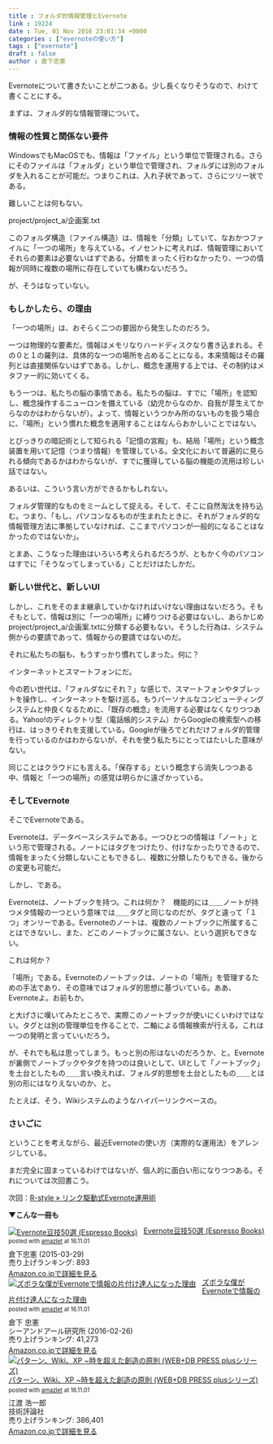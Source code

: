 ```yaml
---
title : フォルダ的情報管理とEvernote
link : 19224
date : Tue, 01 Nov 2016 23:01:34 +0000
categories : ["evernoteの使い方"]
tags : ["evernote"]
draft : false
author : 倉下忠憲
---
```


Evernoteについて書きたいことが二つある。少し長くなりそうなので、わけて書くことにする。

まずは、フォルダ的な情報管理について。

<h3>情報の性質と関係ない要件</h3>

WindowsでもMacOSでも、情報は「ファイル」という単位で管理される。さらにそのファイルは「フォルダ」という単位で管理され、フォルダには別のフォルダを入れることが可能だ。つまりこれは、入れ子状であって、さらにツリー状である。

難しいことは何もない。

project/project_a/企画案.txt

このフォルダ構造（ファイル構造）は、情報を「分類」していて、なおかつファイルに「一つの場所」を与えている。イノセントに考えれば、情報管理においてそれらの要素は必要ないはずである。分類をまったく行わなかったり、一つの情報が同時に複数の場所に存在していても構わないだろう。

が、そうはなっていない。

<h3>もしかしたら、の理由</h3>

「一つの場所」は、おそらく二つの要因から発生したのだろう。

一つは物理的な要素だ。情報はメモリなりハードディスクなり書き込まれる。その０と１の羅列は、具体的な一つの場所を占めることになる。本来情報はその羅列とは直接関係ないはずである。しかし、概念を運用する上では、その制約はメタファー的に効いてくる。

もう一つは、私たちの脳の事情である。私たちの脳は、すでに「場所」を認知し、概念操作するニューロンを備えている（幼児からなのか、自我が芽生えてからなのかはわからないが）。よって、情報というつかみ所のないものを扱う場合に、「場所」という慣れた概念を適用することはなんらおかしいことではない。

とびっきりの暗記術として知られる「記憶の宮殿」も、結局「場所」という概念装置を用いて記憶（つまり情報）を管理している。全文化において普遍的に見られる傾向であるかはわからないが、すでに獲得している脳の機能の流用は珍しい話ではない。

あるいは、こういう言い方ができるかもしれない。

フォルダ管理的なものをミームとして捉える。そして、そこに自然淘汰を持ち込む。つまり、「もし、パソコンなるものが生まれたときに、それがフォルダ的な情報管理方法に準拠していなければ、ここまでパソコンが一般的になることはなかったのではないか」。

とまあ、こうなった理由はいろいろ考えられるだろうが、ともかく今のパソコンはすでに「そうなってしまっている」ことだけはたしかだ。

<h3>新しい世代と、新しいUI</h3>

しかし、これをそのまま継承していかなければいけない理由はないだろう。そもそもとして、情報は別に「一つの場所」に縛りつける必要はないし、あらかじめproject/project_a/企画案.txtに分類する必要もない。そうした行為は、システム側からの要請であって、情報からの要請ではないのだ。

それに私たちの脳も、もうすっかり慣れてしまった。何に？

インターネットとスマートフォンにだ。

今の若い世代は、「フォルダなにそれ？」な感じで、スマートフォンやタブレットを操作し、インターネットを駆け巡る。もうパーソナルなコンピューティングシステムと仲良くなるために、「既存の概念」を流用する必要はなくなりつつある。Yahoo!のディレクトリ型（電話帳的システム）からGoogleの検索型への移行は、はっきりそれを支援している。Googleが後ろでどれだけフォルダ的管理を行っているのかはわからないが、それを使う私たちにとってはたいした意味がない。

同じことはクラウドにも言える。「保存する」という概念すら消失しつつある中、情報と「一つの場所」の感覚は明らかに遠ざかっている。

<h3>そしてEvernote</h3>

そこでEvernoteである。

Evernoteは、データベースシステムである。一つひとつの情報は「ノート」という形で管理される。ノートにはタグをつけたり、付けなかったりできるので、情報をまったく分類しないこともできるし、複数に分類したりもできる。後からの変更も可能だ。

しかし、である。

Evernoteは、ノートブックを持つ。これは何か？　機能的には＿＿ノートが持つメタ情報の一つという意味では＿＿タグと同じなのだが、タグと違って「１つ」オンリーである。Evernoteのノートは、複数のノートブックに所属することはできないし、また、どこのノートブックに属さない、という選択もできない。

これは何か？

「場所」である。Evernoteのノートブックは、ノートの「場所」を管理するための手法であり、その意味ではフォルダ的思想に基づいている。ああ、Evernoteよ。お前もか。

と大げさに嘆いてみたところで、実際このノートブックが使いにくいわけではない。タグとは別の管理単位を作ることで、二軸による情報検索が行える。これは一つの発明と言っていいだろう。

が、それでも私は思ってしまう。もっと別の形はないのだろうか、と。Evernoteが裏側でノートブックやタグを持つのは良いとして、UIとして「ノートブック」を土台としたもの＿＿言い換えれば、フォルダ的思想を土台としたもの＿＿とは別の形にはなりえないのか、と。

たとえば、そう、Wikiシステムのようなハイパーリンクベースの。

<h3>さいごに</h3>

ということを考えながら、最近Evernoteの使い方（実際的な運用法）をアレンジしている。

まだ完全に固まっているわけではないが、個人的に面白い形になりつつある。それについては次回書こう。

次回：<a href="https://rashita.net/blog/?p=19227">R-style » リンク駆動式Evernote運用術</a>

<strong>▼こんな一冊も</strong>

<div class="amazlet-box" style="margin-bottom:0px;"><div class="amazlet-image" style="float:left;margin:0px 12px 1px 0px;"><a href="http://www.amazon.co.jp/exec/obidos/ASIN/B00VEEJ9XU/rashita1000-22/ref=nosim/" name="amazletlink" target="_blank"><img src="http://ecx.images-amazon.com/images/I/41oyLdAhfmL._SL160_.jpg" alt="Evernote豆技50選 (Espresso Books)" style="border: none;" /></a></div><div class="amazlet-info" style="line-height:120%; margin-bottom: 10px"><div class="amazlet-name" style="margin-bottom:10px;line-height:120%"><a href="http://www.amazon.co.jp/exec/obidos/ASIN/B00VEEJ9XU/rashita1000-22/ref=nosim/" name="amazletlink" target="_blank">Evernote豆技50選 (Espresso Books)</a><div class="amazlet-powered-date" style="font-size:80%;margin-top:5px;line-height:120%">posted with <a href="http://www.amazlet.com/" title="amazlet" target="_blank">amazlet</a> at 16.11.01</div></div><div class="amazlet-detail">倉下忠憲 (2015-03-29)<br />売り上げランキング: 893<br /></div><div class="amazlet-sub-info" style="float: left;"><div class="amazlet-link" style="margin-top: 5px"><a href="http://www.amazon.co.jp/exec/obidos/ASIN/B00VEEJ9XU/rashita1000-22/ref=nosim/" name="amazletlink" target="_blank">Amazon.co.jpで詳細を見る</a></div></div></div><div class="amazlet-footer" style="clear: left"></div></div>

<div class="amazlet-box" style="margin-bottom:0px;"><div class="amazlet-image" style="float:left;margin:0px 12px 1px 0px;"><a href="http://www.amazon.co.jp/exec/obidos/ASIN/4863541953/rashita1000-22/ref=nosim/" name="amazletlink" target="_blank"><img src="http://ecx.images-amazon.com/images/I/515rWUhPqbL._SL160_.jpg" alt="ズボラな僕がEvernoteで情報の片付け達人になった理由" style="border: none;" /></a></div><div class="amazlet-info" style="line-height:120%; margin-bottom: 10px"><div class="amazlet-name" style="margin-bottom:10px;line-height:120%"><a href="http://www.amazon.co.jp/exec/obidos/ASIN/4863541953/rashita1000-22/ref=nosim/" name="amazletlink" target="_blank">ズボラな僕がEvernoteで情報の片付け達人になった理由</a><div class="amazlet-powered-date" style="font-size:80%;margin-top:5px;line-height:120%">posted with <a href="http://www.amazlet.com/" title="amazlet" target="_blank">amazlet</a> at 16.11.01</div></div><div class="amazlet-detail">倉下 忠憲 <br />シーアンドアール研究所 (2016-02-26)<br />売り上げランキング: 41,273<br /></div><div class="amazlet-sub-info" style="float: left;"><div class="amazlet-link" style="margin-top: 5px"><a href="http://www.amazon.co.jp/exec/obidos/ASIN/4863541953/rashita1000-22/ref=nosim/" name="amazletlink" target="_blank">Amazon.co.jpで詳細を見る</a></div></div></div><div class="amazlet-footer" style="clear: left"></div></div>

<div class="amazlet-box" style="margin-bottom:0px;"><div class="amazlet-image" style="float:left;margin:0px 12px 1px 0px;"><a href="http://www.amazon.co.jp/exec/obidos/ASIN/4774138975/rashita1000-22/ref=nosim/" name="amazletlink" target="_blank"><img src="http://ecx.images-amazon.com/images/I/51psMmyTdWL._SL160_.jpg" alt="パターン、Wiki、XP ~時を超えた創造の原則 (WEB+DB PRESS plusシリーズ)" style="border: none;" /></a></div><div class="amazlet-info" style="line-height:120%; margin-bottom: 10px"><div class="amazlet-name" style="margin-bottom:10px;line-height:120%"><a href="http://www.amazon.co.jp/exec/obidos/ASIN/4774138975/rashita1000-22/ref=nosim/" name="amazletlink" target="_blank">パターン、Wiki、XP ~時を超えた創造の原則 (WEB+DB PRESS plusシリーズ)</a><div class="amazlet-powered-date" style="font-size:80%;margin-top:5px;line-height:120%">posted with <a href="http://www.amazlet.com/" title="amazlet" target="_blank">amazlet</a> at 16.11.01</div></div><div class="amazlet-detail">江渡 浩一郎 <br />技術評論社 <br />売り上げランキング: 386,401<br /></div><div class="amazlet-sub-info" style="float: left;"><div class="amazlet-link" style="margin-top: 5px"><a href="http://www.amazon.co.jp/exec/obidos/ASIN/4774138975/rashita1000-22/ref=nosim/" name="amazletlink" target="_blank">Amazon.co.jpで詳細を見る</a></div></div></div><div class="amazlet-footer" style="clear: left"></div></div>


